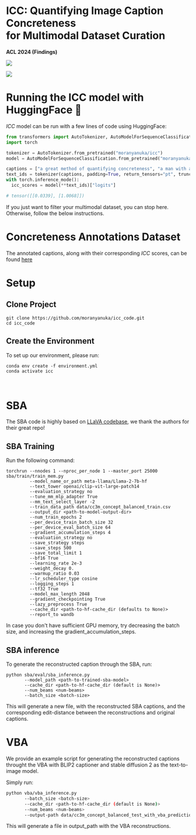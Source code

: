 # ICC: Quantifying Image Caption Concreteness  <br />  for Multimodal Dataset Curation

**ACL 2024 (Findings)** 

<!-- [Project Page](https://moranyanuka.github.io/icc/) &nbsp; &nbsp; [Paper](https://arxiv.org/abs/2403.01306) -->

<a href="https://moranyanuka.github.io/icc/"><img src="https://img.shields.io/static/v1?label=Project&message=Website&color=blue"></a>

<a href="https://arxiv.org/abs/2403.01306"><img src="https://img.shields.io/badge/arXiv-2403.01306-b31b1b.svg"></a>


# Running the ICC model with HuggingFace 🤗
*ICC* model can be run with a few lines of code using HuggingFace:
```python
from transformers import AutoTokenizer, AutoModelForSequenceClassification
import torch

tokenizer = AutoTokenizer.from_pretrained("moranyanuka/icc")
model = AutoModelForSequenceClassification.from_pretrained("moranyanuka/icc").to("cuda")

captions = ["a great method of quantifying concreteness", "a man with a white shirt"]
text_ids = tokenizer(captions, padding=True, return_tensors="pt", truncation=True).to("cuda")
with torch.inference_mode():
  icc_scores = model(**text_ids)["logits"]

# tensor([[0.0339], [1.0068]])
```

If you just want to filter your multimodal dataset, you can stop here. Otherwise, follow the below instructions.

# Concreteness Annotations Dataset
The annotated captions, along with their corresponding *ICC* scores, can be found [here](data/caption_concreteness_annotations.csv)

# Setup
## Clone Project
```
git clone https://github.com/moranyanuka/icc_code.git
cd icc_code
```

## Create the Environment
To set up our environment, please run:
```
conda env create -f environment.yml
conda activate icc
```
<br>

# SBA

The SBA code is highly based on [LLaVA codebase](https://github.com/haotian-liu/LLaVA), we thank the authors for their great repo!
 
## SBA Training

Run the following command:

```Shell
torchrun --nnodes 1 --nproc_per_node 1 --master_port 25000 sba/train/train_mem.py 
         --model_name_or_path meta-llama/Llama-2-7b-hf 
         --text_tower openai/clip-vit-large-patch14 
         --evaluation_strategy no 
         --tune_mm_mlp_adapter True 
         --mm_text_select_layer -2 
         --train_data_path data/cc3m_concept_balanced_train.csv
         --output_dir <path-to-model-output-dir>
         --num_train_epochs 2
         --per_device_train_batch_size 32 
         --per_device_eval_batch_size 64 
         --gradient_accumulation_steps 4 
         --evaluation_strategy no 
         --save_strategy steps 
         --save_steps 500 
         --save_total_limit 1 
         --bf16 True 
         --learning_rate 2e-3 
         --weight_decay 0. 
         --warmup_ratio 0.03 
         --lr_scheduler_type cosine 
         --logging_steps 1 
         --tf32 True 
         --model_max_length 2048 
         --gradient_checkpointing True 
         --lazy_preprocess True 
         --cache_dir <path-to-hf-cache_dir (defaults to None)>
         --report_to wandb
```

In case you don't have sufficient GPU memory, try decreasing the batch size, and increasing the gradient_accumulation_steps.

## SBA inference

To generate the reconstructed caption through the SBA, run:
```Shell
python sba/eval/sba_inference.py
       --model_path <path-to-trained-sba-model>
       --cache_dir <path-to-hf-cache_dir (default is None)>
       --num_beams <num-beams>
       --batch_size <batch-size>
```

This will generate a new file, with the reconstructed SBA captions, and the corresponding edit-distance between the reconstructions and original captions.

# VBA

We provide an example script for generating the reconstructed captions throught the VBA with BLIP2 captioner and stable diffusion 2 as the text-to-image model.

Simply run:

```bash
python vba/vba_inference.py
       --batch_size <batch-size>
       --cache_dir <path-to-hf-cache_dir (default is None)>
       --num_beams <num-beams>
       --output-path data/cc3m_concept_balanced_test_with_vba_predictions.csv
```

This will generate a file in output_path with the VBA reconstructions.